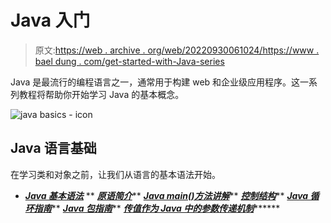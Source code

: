 # Java 入门

> 原文:[https://web . archive . org/web/20220930061024/https://www . bael dung . com/get-started-with-Java-series](https://web.archive.org/web/20220930061024/https://www.baeldung.com/get-started-with-java-series)

Java 是最流行的编程语言之一，通常用于构建 web 和企业级应用程序。这一系列教程将帮助你开始学习 Java 的基本概念。

![java basics - icon](../Images/c794e2879c5c8909b2fb90288d82e414.png)

## Java 语言基础

在学习类和对象之前，让我们从语言的基本语法开始。

*   ***[Java 基本语法](/web/20220813071719/https://www.baeldung.com/java-syntax)***
**   ***[原语简介](/web/20220813071719/https://www.baeldung.com/java-primitives)*****   ***[Java main()方法讲解](/web/20220813071719/https://www.baeldung.com/java-main-method)*****   ***[控制结构](/web/20220813071719/https://www.baeldung.com/java-control-structures)*****   ***[Java 循环指南](/web/20220813071719/https://www.baeldung.com/java-loops)*****   ***[Java 包指南](/web/20220813071719/https://www.baeldung.com/java-packages)*****   ***[传值作为 Java 中的参数传递机制](/web/20220813071719/https://www.baeldung.com/java-pass-by-value-or-pass-by-reference)*********